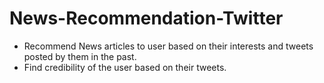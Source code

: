 # News-Recommendation-Twitter

- Recommend News articles to user based on their interests and tweets posted by them in the past.
- Find credibility of the user based on their tweets.

